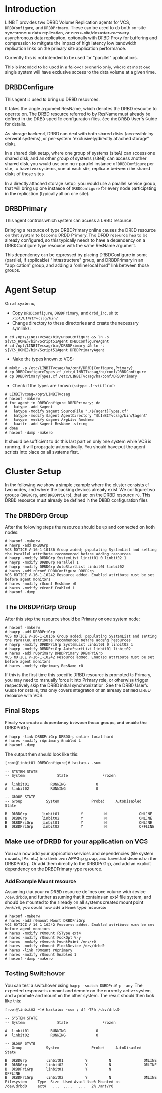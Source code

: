 # Introduction
LINBIT provides two DRBD Volume Replication agents for VCS, `DRBDConfigure`, and `DRBDPrimary`.
These can be used to do both on-site synchronous data replication, or
cross-site/desaster-recovery asynchronous data replication,
optionally with DRBD Proxy for buffering and compression to mitigate the impact
of high latency low bandwidth replication links on the primary site application performance.

Currently this is not intended to be used for "parallel" applications.

This is intended to be used in a failover scenario only, where at most one
single system will have exclusive access to the data volume at a given time.

## DRBDConfigure
This agent is used to bring up DRBD resources.

It takes the single argument ResName, which denotes the DRBD resource to
operate on.  The DRBD resource referred to by ResName must already be defined
in the DRBD specific configuration files.  See the DRBD User's Guide for
details.

As storage backend, DRBD can deal with both shared disks (accessible by
serveral systems), or per-system "exclusively/directly attached storage" disks.

In a shared disk setup, where one group of systems (siteA) can access one shared disk,
and an other group of systems (siteB) can access another shared disk, you would
use one non-parallel instance of `DRBDConfigure` per site, to have two systems,
one at each site, replicate between the shared disks of those sites.

In a directly attached storage setup, you would use a parallel service group,
that will bring up one instance of `DRBDConfigure` for every node participating
in the replication (typically all on one site).

## DRBDPrimary
This agent controls which system can access a DRBD resource.

Bringing a resource of type DRBDPrimary online causes the DRBD resource on that
system to become DRBD Primary. The DRBD resource has to be already configured,
so this typically needs to have a dependency on a DRBDConfigure type resource
with the same ResName argument.

This dependency can be expressed by placing DRBDConfigure in some (parallel, if
applicable) "intrastructure" group, and DRBDPrimary in an "application" group,
and adding a "online local hard" link between those groups.

# Agent Setup
On all systems,
- Copy `DRBDConfigure`, `DRBDPrimary`, and `drbd_inc.sh` to `/opt/LINBITvcsag/bin/`
- Change directory to these directories and create the necessary symlinks:
```
# cd /opt/LINBITvcsag/bin/DRBDConfigure && ln -s ${VCS_HOME}/bin/Script51Agent DRBDConfigureAgent
# cd /opt/LINBITvcsag/bin/DRBDPrimary && ln -s ${VCS_HOME}/bin/Script51Agent DRBDPrimaryAgent
```
- Make the types known to VCS:
```
# mkdir -p /etc/LINBITvcsag/ha/conf/DRBD{Configure,Primary}
# cp DRBDConfigureTypes.cf /etc/LINBITvcsag/ha/conf/DRBDConfigure
# cp DRBDPrimaryTypes.cf /etc/LINBITvcsag/ha/conf/DRBDPrimary
```
- Check if the types are known (`hatype -list`). If not:
```
# LINBITvcsag=/opt/LINBITvcsag
# haconf -makerw
# for agent in DRBDConfigure DRBDPrimary; do
#   hatype -add $agent
#   hatype -modify $agent SourceFile "./${agent}Types.cf"
#   hatype -modify $agent AgentDirectory "$LINBITvcsag/bin/$agent"
#   hatype -modify $agent ArgList ResName
#   haattr -add $agent ResName -string
# done
# haconf -dump -makero
```
It should be sufficient to do this last part on only one system while VCS is running,
it will propagate automatically.  You should have put the agent scripts into
place on all systems first.

# Cluster Setup
In the following we show a simple example where the cluster consists of two nodes, and where the backing
devices already exist. We configure two groups (`DRBDGrp`, and `DRBDPriGrp`), that act on the DRBD resource `r0`.
This DRBD resource must already be defined in the DRBD configuration files.

## The DRBDGrp Group
After the following steps the resource should be up and connected on both nodes:

```
# haconf -makerw
# hagrp -add DRBDGrp
VCS NOTICE V-16-1-10136 Group added; populating SystemList and setting the Parallel attribute recommended before adding resources
# hagrp -modify DRBDGrp SystemList linbit01 0 linbit02 1
# hagrp -modify DRBDGrp Parallel 1
# hagrp -modify DRBDGrp AutoStartList linbit01 linbit02
# hares -add r0conf DRBDConfigure DRBDGrp
VCS NOTICE V-16-1-10242 Resource added. Enabled attribute must be set before agent monitors
# hares -modify r0conf ResName r0
# hares -modify r0conf Enabled 1
# haconf -dump
```

## The DRBDPriGrp Group
After this step the resource should be Primary on one system node:

```
# haconf -makerw
# hagrp -add DRBDPriGrp
VCS NOTICE V-16-1-10136 Group added; populating SystemList and setting the Parallel attribute recommended before adding resources
# hagrp -modify DRBDPriGrp SystemList linbit01 0 linbit02 1
# hagrp -modify DRBDPriGrp AutoStartList linbit01 linbit02
# hares -add r0primary DRBDPrimary DRBDPriGrp
VCS NOTICE V-16-1-10242 Resource added. Enabled attribute must be set before agent monitors
# hares -modify r0primary ResName r0
```

If this is the first time this specific DRBD resource is promoted to Primary,
you may need to manually force it into Primary role, or otherwise trigger
respectively skip the DRBD initial synchronization. See the DRBD User's Guide
for details, this only covers integration of an already defined DRBD resource
with VCS.

## Final Steps
Finally we create a dependency between these groups, and enable the DRBDPriGrp:
```
# hagrp -link DRBDPriGrp DRBDGrp online local hard
# hares -modify r0primary Enabled 1
# haconf -dump
```

The output then should look like this:

```
[root@linbit01 DRBDConfigure]# hastatus -sum

-- SYSTEM STATE
-- System               State                Frozen

A  linbit01          RUNNING              0
A  linbit02          RUNNING              0

-- GROUP STATE
-- Group           System               Probed     AutoDisabled    State

B  DRBDGrp       linbit01          Y          N               ONLINE
B  DRBDGrp       linbit02          Y          N               ONLINE
B  DRBDPriGrp    linbit01          Y          N               ONLINE
B  DRBDPriGrp    linbit02          Y          N               OFFLINE
```

## Make use of DRBD for your application on VCS
You can now add your application services and dependencies (file system mounts,
IPs, etc) into their own APPGrp group, and have that depend on the DRBDPriGrp.
Or add them directly to the DRBDPriGrp, and add an explicit dependency on the
DRBDPrimary type resource.

### Add Example Mount resource
Assuming that your `r0` DRBD resource defines one volume with device `/dev/drbd0`,
and further assuming that it contains an ext4 file system, and should be mounted to
the already on all systems created mount point `/mnt/r0`, you could now add a
`Mount` type resource:
```
# haconf -makerw
# hares -add r0mount Mount DRBDPriGrp
VCS NOTICE V-16-1-10242 Resource added. Enabled attribute must be set before agent monitors
# hares -modify r0mount FSType ext4
# hares -modify r0mount FsckOpt %-y
# hares -modify r0mount MountPoint /mnt/r0
# hares -modify r0mount BlockDevice /dev/drbd0
# hares -link r0mount r0primary
# hares -modify r0mount Enabled 1
# haconf -dump -makero
```

## Testing Switchover
You can test a switchover using `hagrp -switch DRBDPriGrp -any`.
The expected response is umount and demote on the currently active system,
and a promote and mount on the other system.
The result should then look like this:

```
[root@linbit02 ~]# hastatus -sum ; df -TPh /dev/drbd0

-- SYSTEM STATE
-- System               State                Frozen

A  linbit01          RUNNING              0
A  linbit02          RUNNING              0

-- GROUP STATE
-- Group           System               Probed     AutoDisabled    State

B  DRBDGrp         linbit01          Y          N               ONLINE
B  DRBDGrp         linbit02          Y          N               ONLINE
B  DRBDPriGrp      linbit01          Y          N               OFFLINE
B  DRBDPriGrp      linbit02          Y          N               ONLINE
Filesystem     Type  Size  Used Avail Use% Mounted on
/dev/drbd0     ext4   ...  ....   ...   2% /mnt/r0
```

